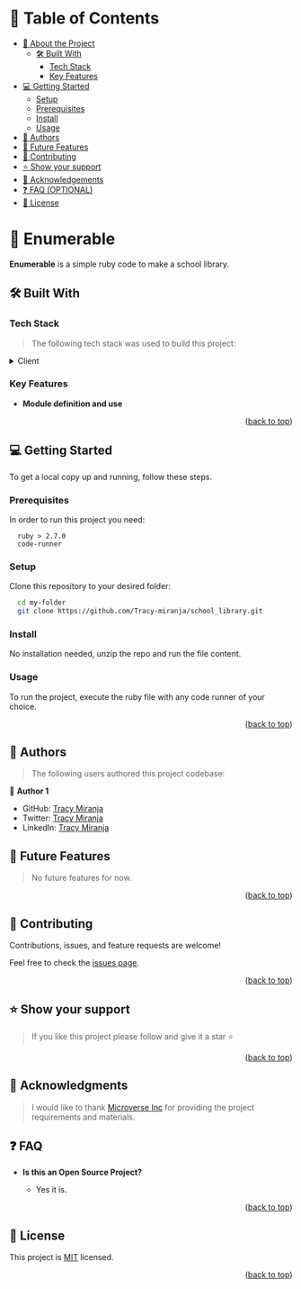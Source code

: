 <a name="readme-top"></a>

# 📗 Table of Contents

- [📖 About the Project](#about-project)
  - [🛠 Built With](#built-with)
    - [Tech Stack](#tech-stack)
    - [Key Features](#key-features)
- [💻 Getting Started](#getting-started)
  - [Setup](#setup)
  - [Prerequisites](#prerequisites)
  - [Install](#install)
  - [Usage](#usage)
- [👥 Authors](#authors)
- [🔭 Future Features](#future-features)
- [🤝 Contributing](#contributing)
- [⭐️ Show your support](#support)
- [🙏 Acknowledgements](#acknowledgements)
- [❓ FAQ (OPTIONAL)](#faq)
- [📝 License](#license)

<!-- PROJECT DESCRIPTION -->

# 📖 Enumerable<a name="about-project"></a>

**Enumerable** is a simple ruby code to make a school library.

## 🛠 Built With <a name="built-with"></a>

### Tech Stack <a name="tech-stack"></a>

> The following tech stack was used to build this project:

<details>
  <summary>Client</summary>
  <ul>
    <li><a href="https://ruby.com/">Ruby</a></li>
  </ul>
</details>


<!-- Features -->

### Key Features <a name="key-features"></a>

- **Module definition and use**

<p align="right">(<a href="#readme-top">back to top</a>)</p>



## 💻 Getting Started <a name="getting-started"></a>

To get a local copy up and running, follow these steps.

### Prerequisites

In order to run this project you need:

```
  ruby > 2.7.0
  code-runner
```

### Setup

Clone this repository to your desired folder:

```sh
  cd my-folder
  git clone https://github.com/Tracy-miranja/school_library.git
```

### Install

No installation needed, unzip the repo and run the file content.

### Usage

To run the project, execute the ruby file with any code runner of your choice.


<p align="right">(<a href="#readme-top">back to top</a>)</p>

<!-- AUTHORS -->

## 👥 Authors <a name="authors"></a>

> The following users authored this project codebase:

👤 **Author 1**
- GitHub: [Tracy Miranja](https://github.com/Tracy-miranja)
- Twitter: [Tracy Miranja](https://twitter.com/Tracy-miranja)
- LinkedIn: [Tracy Miranja](https://linkedin.com/in/Tracy-miranja)

<!-- FUTURE FEATURES -->

## 🔭 Future Features <a name="future-features"></a>

> No future features for now.

<p align="right">(<a href="#readme-top">back to top</a>)</p>

<!-- CONTRIBUTING -->

## 🤝 Contributing <a name="contributing"></a>

Contributions, issues, and feature requests are welcome!

Feel free to check the [issues page](../../issues/).

<p align="right">(<a href="#readme-top">back to top</a>)</p>

<!-- SUPPORT -->

## ⭐️ Show your support <a name="support"></a>

> If you like this project please follow and give it a star ⭐️

<p align="right">(<a href="#readme-top">back to top</a>)</p>

<!-- ACKNOWLEDGEMENTS -->
## 🙏 Acknowledgments <a name="acknowledgements"></a>

> I would like to thank [Microverse Inc](https://www.github.com/microverseinc) for providing the project requirements and materials.


## ❓ FAQ <a name="faq"></a>

- **Is this an Open Source Project?**

  - Yes it is.

<p align="right">(<a href="#readme-top">back to top</a>)</p>

<!-- LICENSE -->

## 📝 License <a name="license"></a>

This project is [MIT](./MIT.md) licensed.

<p align="right">(<a href="#readme-top">back to top</a>)</p>